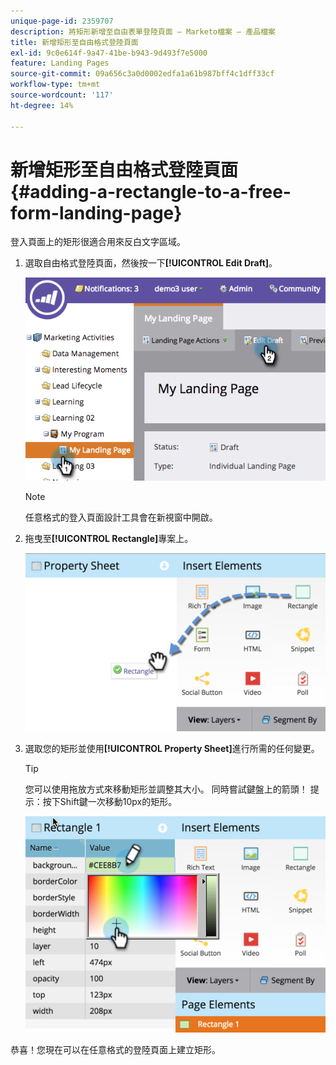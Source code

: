```yaml
---
unique-page-id: 2359707
description: 將矩形新增至自由表單登陸頁面 — Marketo檔案 — 產品檔案
title: 新增矩形至自由格式登陸頁面
exl-id: 9c0e614f-9a47-41be-b943-9d493f7e5000
feature: Landing Pages
source-git-commit: 09a656c3a0d0002edfa1a61b987bff4c1dff33cf
workflow-type: tm+mt
source-wordcount: '117'
ht-degree: 14%

---
```


# 新增矩形至自由格式登陸頁面 {#adding-a-rectangle-to-a-free-form-landing-page}

登入頁面上的矩形很適合用來反白文字區域。

1. 選取自由格式登陸頁面，然後按一下&#x200B;**[!UICONTROL Edit Draft]**。

   ![](assets/image2014-9-16-14-3a50-3a51.png)

   >[!NOTE]
   >
   >任意格式的登入頁面設計工具會在新視窗中開啟。

1. 拖曳至&#x200B;**[!UICONTROL Rectangle]**&#x200B;專案上。

   ![](assets/image2015-5-21-14-3a48-3a45.png)

1. 選取您的矩形並使用&#x200B;**[!UICONTROL Property Sheet]**&#x200B;進行所需的任何變更。

   >[!TIP]
   >
   >您可以使用拖放方式來移動矩形並調整其大小。 同時嘗試鍵盤上的箭頭！ 提示：按下Shift鍵一次移動10px的矩形。

   ![](assets/image2015-5-21-14-3a50-3a24.png)

恭喜！您現在可以在任意格式的登陸頁面上建立矩形。
